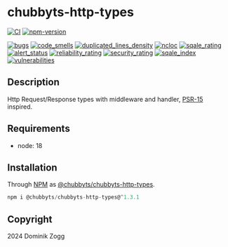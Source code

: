 # chubbyts-http-types

[![CI](https://github.com/chubbyts/chubbyts-http-types/workflows/CI/badge.svg?branch=master)](https://github.com/chubbyts/chubbyts-http-types/actions?query=workflow%3ACI)
[![npm-version](https://img.shields.io/npm/v/@chubbyts/chubbyts-http-types.svg)](https://www.npmjs.com/package/@chubbyts/chubbyts-http-types)

[![bugs](https://sonarcloud.io/api/project_badges/measure?project=chubbyts_chubbyts-http-types&metric=bugs)](https://sonarcloud.io/dashboard?id=chubbyts_chubbyts-http-types)
[![code_smells](https://sonarcloud.io/api/project_badges/measure?project=chubbyts_chubbyts-http-types&metric=code_smells)](https://sonarcloud.io/dashboard?id=chubbyts_chubbyts-http-types)
[![duplicated_lines_density](https://sonarcloud.io/api/project_badges/measure?project=chubbyts_chubbyts-http-types&metric=duplicated_lines_density)](https://sonarcloud.io/dashboard?id=chubbyts_chubbyts-http-types)
[![ncloc](https://sonarcloud.io/api/project_badges/measure?project=chubbyts_chubbyts-http-types&metric=ncloc)](https://sonarcloud.io/dashboard?id=chubbyts_chubbyts-http-types)
[![sqale_rating](https://sonarcloud.io/api/project_badges/measure?project=chubbyts_chubbyts-http-types&metric=sqale_rating)](https://sonarcloud.io/dashboard?id=chubbyts_chubbyts-http-types)
[![alert_status](https://sonarcloud.io/api/project_badges/measure?project=chubbyts_chubbyts-http-types&metric=alert_status)](https://sonarcloud.io/dashboard?id=chubbyts_chubbyts-http-types)
[![reliability_rating](https://sonarcloud.io/api/project_badges/measure?project=chubbyts_chubbyts-http-types&metric=reliability_rating)](https://sonarcloud.io/dashboard?id=chubbyts_chubbyts-http-types)
[![security_rating](https://sonarcloud.io/api/project_badges/measure?project=chubbyts_chubbyts-http-types&metric=security_rating)](https://sonarcloud.io/dashboard?id=chubbyts_chubbyts-http-types)
[![sqale_index](https://sonarcloud.io/api/project_badges/measure?project=chubbyts_chubbyts-http-types&metric=sqale_index)](https://sonarcloud.io/dashboard?id=chubbyts_chubbyts-http-types)
[![vulnerabilities](https://sonarcloud.io/api/project_badges/measure?project=chubbyts_chubbyts-http-types&metric=vulnerabilities)](https://sonarcloud.io/dashboard?id=chubbyts_chubbyts-http-types)

## Description

Http Request/Response types with middleware and handler, [PSR-15][2] inspired.

## Requirements

 * node: 18

## Installation

Through [NPM](https://www.npmjs.com) as [@chubbyts/chubbyts-http-types][1].

```ts
npm i @chubbyts/chubbyts-http-types@^1.3.1
```

## Copyright

2024 Dominik Zogg

[1]: https://www.npmjs.com/package/@chubbyts/chubbyts-http-types
[2]: https://www.php-fig.org/psr/psr-15
